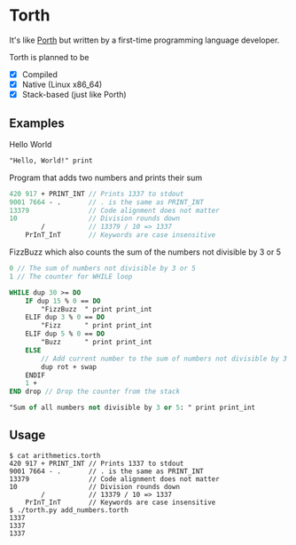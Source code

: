 # Torth

It's like [Porth](https://gitlab.com/tsoding/porth) but written by a first-time programming language developer.

Torth is planned to be
- [x] Compiled
- [x] Native (Linux x86_64)
- [x] Stack-based (just like Porth)

## Examples

Hello World

```pascal
"Hello, World!" print
```

Program that adds two numbers and prints their sum

```pascal
420 917 + PRINT_INT // Prints 1337 to stdout
9001 7664 - .       // . is the same as PRINT_INT
13379               // Code alignment does not matter
10                  // Division rounds down
        /           // 13379 / 10 => 1337
    PrInT_InT       // Keywords are case insensitive
```

FizzBuzz which also counts the sum of the numbers not divisible by 3 or 5

```pascal
0 // The sum of numbers not divisible by 3 or 5
1 // The counter for WHILE loop

WHILE dup 30 >= DO
    IF dup 15 % 0 == DO
        "FizzBuzz  " print print_int
    ELIF dup 3 % 0 == DO
        "Fizz      " print print_int
    ELIF dup 5 % 0 == DO
        "Buzz      " print print_int
    ELSE
        // Add current number to the sum of numbers not divisible by 3 or 5
        dup rot + swap
    ENDIF
    1 +
END drop // Drop the counter from the stack

"Sum of all numbers not divisible by 3 or 5: " print print_int
```

## Usage

```console
$ cat arithmetics.torth
420 917 + PRINT_INT // Prints 1337 to stdout
9001 7664 - .       // . is the same as PRINT_INT
13379               // Code alignment does not matter
10                  // Division rounds down
        /           // 13379 / 10 => 1337
    PrInT_InT       // Keywords are case insensitive
$ ./torth.py add_numbers.torth
1337
1337
1337
```
